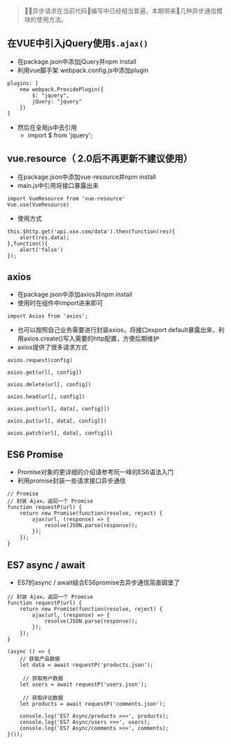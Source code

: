 > 异步请求在当前代码编写中已经相当普遍，本期带来几种异步通信模块的使用方法。

## 在VUE中引入jQuery使用`$.ajax()`
* 在package.json中添加jQuery并npm install
* 利用vue脚手架 webpack.config.js中添加plugin

```
plugins: [
    new webpack.ProvidePlugin({
        $: "jquery",
        jQuery: "jquery"
    })
]
```
* 然后在全局js中去引用
	* import $ from 'jquery'; 

## vue.resource（ 2.0后不再更新不建议使用）
* 在package.json中添加vue-resource并npm install
* main.js中引用将接口暴露出来

```
import VueResource from 'vue-resource'
Vue.use(VueResource)
```
* 使用方式

```
this.$http.get('api.xxx.com/data').then(function(res){
    alert(res.data);
},function(){
    alert('false')
});
```

## axios
* 在package.json中添加axios并npm install
* 使用时在组件中import进来即可

```
import Axios from 'axios';
```
* 也可以按照自己业务需要进行封装axios，将接口export default暴露出来，利用axios.create()写入需要的http配置，方便后期维护
* axios提供了很多请求方式

```
axios.request(config)

axios.get(url[, config])

axios.delete(url[, config])

axios.head(url[, config])

axios.post(url[, data[, config]])

axios.put(url[, data[, config]])

axios.patch(url[, data[, config]])
```

## ES6 Promise
* Promise对象的更详细的介绍请参考阮一峰的ES6语法入门
* 利用promise封装一些请求接口异步通信

```
// Promise
// 封装 Ajax，返回一个 Promise
function requestP(url) {
    return new Promise(function(resolve, reject) {
        ajax(url, (response) => {
            resolve(JSON.parse(response));
        });
    });
}
```
## ES7 async / await
* ES7的async / await结合ES6promise去异步通信简直碉堡了

```
// 封装 Ajax，返回一个 Promise
function requestP(url) {
    return new Promise(function(resolve, reject) {
        ajax(url, (response) => {
            resolve(JSON.parse(response));
        });
    });
}

(async () => {
    // 获取产品数据
    let data = await requestP('products.json');

     // 获取用户数据
    let users = await requestP('users.json');

     // 获取评论数据
    let products = await requestP('comments.json');

    console.log('ES7 Async/products >>>', products);
    console.log('ES7 Async/users >>>', users);
    console.log('ES7 Async/comments >>>', comments);
}());
```
